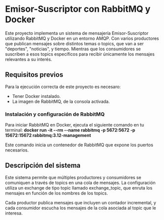 # Emisor-Suscriptor con RabbitMQ y Docker
Este proyecto implementa un sistema de mensajería Emisor-Suscriptor utilizando RabbitMQ y Docker en un entorno AMQP. Con varios productores que publican mensajes sobre distintos temas o topics, que van a ser "deportes", "noticias", y tiempo. Mientras que los consumidores se suscriben a esos topics específicos para recibir únicamente los mensajes relevantes a su interés.

## Requisitos previos 
Para la ejecución correcta de este proyecto es necesaro: 
- Tener Docker instalado.
- La imagen de RabbitMQ, de la consola activada.
### Instalación y configuración de RabbitMQ 
Para iniciar RabbitMQ en Docker, ejecuta el siguiente comando en tu terminal:
**docker run -it --rm --name rabbitmq -p 5672:5672 -p 15672:15672 rabbitmq:3.12-management**

Este comando inicia un contenedor de RabbitMQ que expone los puertos necesarios. 

## Descripción del sistema 
Este sistema permite que múltiples productores y consumidores se comuniquen a través de topics en una cola de mensajes. La configuración utiliza un exchange de tipo topic llamado exchange_topic, que enruta los mensajes en función de los nombres de los topics.

Cada productor publica mensajes que incluyen un contador incremental, y cada consumidor escucha los mensajes de la cola asociada al topic que le interesa.
